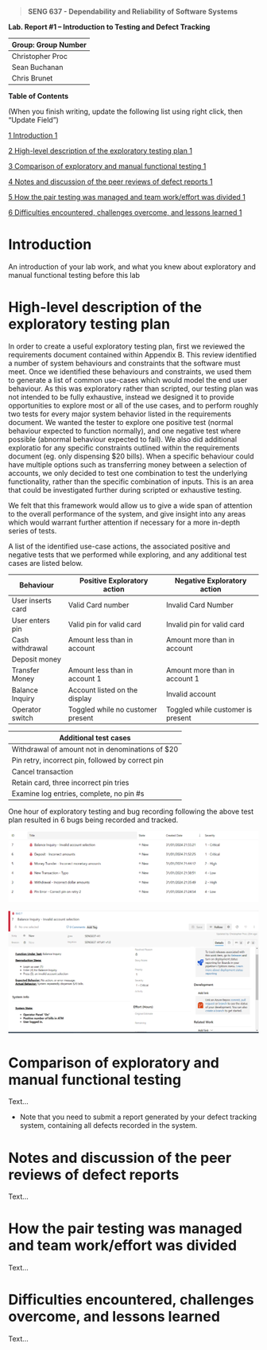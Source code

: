 >   **SENG 637 - Dependability and Reliability of Software Systems**

**Lab. Report \#1 – Introduction to Testing and Defect Tracking**

| Group: Group Number      |
|-----------------|
| Christopher Proc         |   
| Sean Buchanan            |   
| Chris Brunet             |  


**Table of Contents**

(When you finish writing, update the following list using right click, then
“Update Field”)

[1 Introduction	1](#_Toc439194677)

[2 High-level description of the exploratory testing plan	1](#_Toc439194678)

[3 Comparison of exploratory and manual functional testing	1](#_Toc439194679)

[4 Notes and discussion of the peer reviews of defect reports	1](#_Toc439194680)

[5 How the pair testing was managed and team work/effort was
divided	1](#_Toc439194681)

[6 Difficulties encountered, challenges overcome, and lessons
learned	1](#_Toc439194682)

# Introduction

An introduction of your lab work, and what you knew about exploratory and manual
functional testing before this lab

# High-level description of the exploratory testing plan

In order to create a useful exploratory testing plan, first we reviewed the requirements document contained within Appendix B. This review identified a number of system behaviours and constraints that the software must meet. Once we identified these behaviours and constraints, we used them to generate a list of common use-cases which would model the end user behaviour. As this was exploratory rather than scripted, our testing plan was not intended to be fully exhaustive, instead we designed it to provide opportunities to explore most or all of the use cases, and to perform roughly two tests for every major system behavior listed in the requirements document. We wanted the tester to explore one positive test (normal behaviour expected to function normally), and one negative test where possible (abnormal behaviour expected to fail). We also did additional exploratio for any specific constraints outlined within the requirements document (eg. only dispensing $20 bills). When a specific behaviour could have multiple options such as transferring money between a selection of accounts, we only decided to test one combination to test the underlying functionality, rather than the specific combination of inputs. This is an area that could be investigated further during scripted or exhaustive testing. 

We felt that this framework would allow us to give a wide span of attention to the overall performance of the system, and give insight into any areas which would warrant further attention if necessary for a more in-depth series of tests.

A list of the identified use-case actions, the associated positive and negative tests that we performed while exploring, and any additional test cases are listed below.

| Behaviour | Positive Exploratory action | Negative Exploratory action | 
| ----------| -------------------| -------------------| 
| User inserts card | Valid Card number | Invalid Card Number | 
| User enters pin | Valid pin for valid card | Invalid pin for valid card |
| Cash withdrawal | Amount less than in account | Amount more than in account | 
| Deposit money   | 
| Transfer Money  | Amount less than in account 1 | Amount more than in account 1|
| Balance Inquiry | Account listed on the display | Invalid account |
| Operator switch | Toggled while no customer present | Toggled while customer is present | 

| Additional test cases | 
| ----------------------|
| Withdrawal of amount not in denominations of $20 |
| Pin retry, incorrect pin, followed by correct pin | 
| Cancel transaction | Cancel during valid transaction |
| Retain card, three incorrect pin tries | 
| Examine log entries, complete, no pin #s |

One hour of exploratory testing and bug recording following the above test plan resulted in 6 bugs being recorded and tracked.

![Exploratory Bug List](Exploratory_Bugs.png "Bugs found during exploratory testing")

![Sample Bug Report](Exploratory_Bug_Report_Sample.png "Example bug report")

# Comparison of exploratory and manual functional testing

Text…

-   Note that you need to submit a report generated by your defect tracking
    system, containing all defects recorded in the system.

# Notes and discussion of the peer reviews of defect reports

Text…

# How the pair testing was managed and team work/effort was divided 

Text…

# Difficulties encountered, challenges overcome, and lessons learned

Text…

